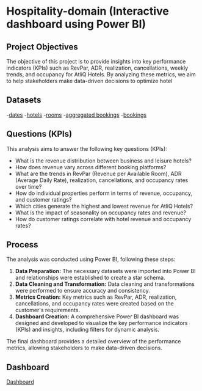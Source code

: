 # Hospitality-domain (Interactive dashboard using Power BI)

## Project Objectives
The objective of this project is to provide insights into key performance indicators (KPIs) such as RevPar, ADR, realization, cancellations, weekly trends, and occupancy for AtliQ Hotels. By analyzing these metrics, we aim to help stakeholders make data-driven decisions to optimize hotel 

## Datasets
-[dates](https://github.com/harshavardhandeore/Hospitality-domain/blob/main/dim_date.csv)
-[hotels](https://github.com/harshavardhandeore/Hospitality-domain/blob/main/dim_hotels.csv)
-[rooms](https://github.com/harshavardhandeore/Hospitality-domain/blob/main/dim_rooms.csv)
-[aggregated bookings](https://github.com/harshavardhandeore/Hospitality-domain/blob/main/fact_aggregated_bookings.csv)
-[bookings](https://github.com/harshavardhandeore/Hospitality-domain/blob/main/fact_bookings.csv)

## Questions (KPIs)
This analysis aims to answer the following key questions (KPIs):
- What is the revenue distribution between business and leisure hotels?
- How does revenue vary across different booking platforms?
- What are the trends in RevPar (Revenue per Available Room), ADR (Average Daily Rate), realization, cancellations, and occupancy rates over time?
- How do individual properties perform in terms of revenue, occupancy, and customer ratings?
- Which cities generate the highest and lowest revenue for AtliQ Hotels?
- What is the impact of seasonality on occupancy rates and revenue?
- How do customer ratings correlate with hotel revenue and occupancy rates?

## Process
The analysis was conducted using Power BI, following these steps:

1. **Data Preparation:** The necessary datasets were imported into Power BI and relationships were established to create a star schema.
2. **Data Cleaning and Transformation:** Data cleaning and transformations were performed to ensure accuracy and consistency.
3. **Metrics Creation:** Key metrics such as RevPar, ADR, realization, cancellations, and occupancy rates were created based on the customer's requirements.
4. **Dashboard Creation:** A comprehensive Power BI dashboard was designed and developed to visualize the key performance indicators (KPIs) and insights, including filters for dynamic analysis.

The final dashboard provides a detailed overview of the performance metrics, allowing stakeholders to make data-driven decisions.

## Dashboard
[Dashboard](https://github.com/harshavardhandeore/Hospitality-domain/raw/main/Screenshot%202025-02-28%20233210.png)

  

